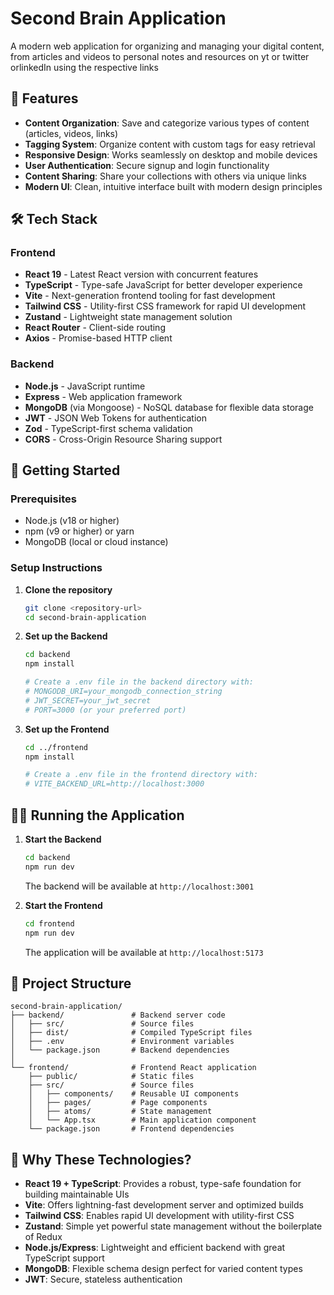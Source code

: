 # Second Brain Application

A modern web application for organizing and managing your digital content, from articles and videos to personal notes and resources on yt or twitter orlinkedIn using the respective links

## 🚀 Features

- **Content Organization**: Save and categorize various types of content (articles, videos, links)
- **Tagging System**: Organize content with custom tags for easy retrieval
- **Responsive Design**: Works seamlessly on desktop and mobile devices
- **User Authentication**: Secure signup and login functionality
- **Content Sharing**: Share your collections with others via unique links
- **Modern UI**: Clean, intuitive interface built with modern design principles

## 🛠️ Tech Stack

### Frontend
- **React 19** - Latest React version with concurrent features
- **TypeScript** - Type-safe JavaScript for better developer experience
- **Vite** - Next-generation frontend tooling for fast development
- **Tailwind CSS** - Utility-first CSS framework for rapid UI development
- **Zustand** - Lightweight state management solution
- **React Router** - Client-side routing
- **Axios** - Promise-based HTTP client

### Backend
- **Node.js** - JavaScript runtime
- **Express** - Web application framework
- **MongoDB** (via Mongoose) - NoSQL database for flexible data storage
- **JWT** - JSON Web Tokens for authentication
- **Zod** - TypeScript-first schema validation
- **CORS** - Cross-Origin Resource Sharing support

## 🚀 Getting Started

### Prerequisites

- Node.js (v18 or higher)
- npm (v9 or higher) or yarn
- MongoDB (local or cloud instance)

### Setup Instructions

1. **Clone the repository**
   ```bash
   git clone <repository-url>
   cd second-brain-application
   ```

2. **Set up the Backend**
   ```bash
   cd backend
   npm install
   
   # Create a .env file in the backend directory with:
   # MONGODB_URI=your_mongodb_connection_string
   # JWT_SECRET=your_jwt_secret
   # PORT=3000 (or your preferred port)
   ```

3. **Set up the Frontend**
   ```bash
   cd ../frontend
   npm install
   
   # Create a .env file in the frontend directory with:
   # VITE_BACKEND_URL=http://localhost:3000 
   ```

## 🏃‍♂️ Running the Application

1. **Start the Backend**
   ```bash
   cd backend
   npm run dev
   ```
   The backend will be available at `http://localhost:3001`

2. **Start the Frontend**
   ```bash
   cd frontend
   npm run dev
   ```
   The application will be available at `http://localhost:5173`

## 📁 Project Structure

```
second-brain-application/
├── backend/               # Backend server code
│   ├── src/               # Source files
│   ├── dist/              # Compiled TypeScript files
│   ├── .env               # Environment variables
│   └── package.json       # Backend dependencies
│
└── frontend/              # Frontend React application
    ├── public/            # Static files
    ├── src/               # Source files
    │   ├── components/    # Reusable UI components
    │   ├── pages/         # Page components
    │   ├── atoms/         # State management
    │   └── App.tsx        # Main application component
    └── package.json       # Frontend dependencies
```

## 🤔 Why These Technologies?

- **React 19 + TypeScript**: Provides a robust, type-safe foundation for building maintainable UIs
- **Vite**: Offers lightning-fast development server and optimized builds
- **Tailwind CSS**: Enables rapid UI development with utility-first CSS
- **Zustand**: Simple yet powerful state management without the boilerplate of Redux
- **Node.js/Express**: Lightweight and efficient backend with great TypeScript support
- **MongoDB**: Flexible schema design perfect for varied content types
- **JWT**: Secure, stateless authentication

